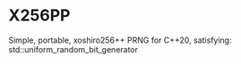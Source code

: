 # X256PP
Simple, portable, xoshiro256++ PRNG for C++20, satisfying: std::uniform_random_bit_generator
